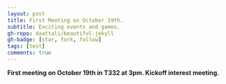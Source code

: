 ```yaml
---
layout: post
title: First Meeting on October 19th. 
subtitle: Exciting events and games.
gh-repo: daattali/beautiful-jekyll
gh-badge: [star, fork, follow]
tags: [test]
comments: true
---
```



**First meeting on October 19th in T332 at 3pm. Kickoff interest meeting.**
